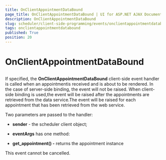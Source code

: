 ```yaml
---
title: OnClientAppointmentDataBound
page_title: OnClientAppointmentDataBound | UI for ASP.NET AJAX Documentation
description: OnClientAppointmentDataBound
slug: scheduler/client-side-programming/events/onclientappointmentdatabound
tags: onclientappointmentdatabound
published: True
position: 20
---
```


# OnClientAppointmentDataBound



## 

If specified, the __OnClientAppointmentDataBound__ client-side event handler is called when an appointmentis received and is about to be rendered. In the case of server-side binding, the event will not be raised. When client-side binding is used,the event will be raised after the appointments are retrieved from the data service.The event will be raised for each appointment that has been retrieved from the web service.

Two parameters are passed to the handler:

* __sender__ - the scheduler client object;

* __eventArgs__ has one method:

* __get_appointment() -__ returns the appointment instance

This event cannot be cancelled.
